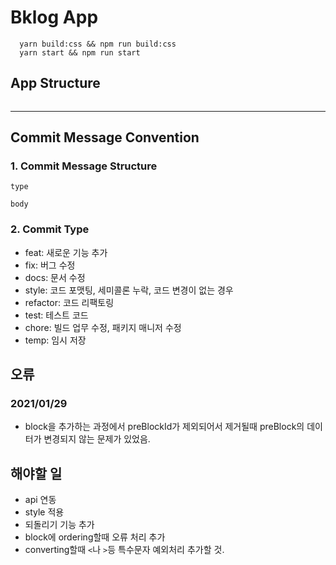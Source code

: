 # Bklog App

```
  yarn build:css && npm run build:css
  yarn start && npm run start
```

## App Structure
```
```
---


## Commit Message Convention

### 1. Commit Message Structure
```
type

body
```


### 2. Commit Type
+ feat: 새로운 기능 추가
+ fix: 버그 수정
+ docs: 문서 수정
+ style: 코드 포맷팅, 세미콜론 누락, 코드 변경이 없는 경우
+ refactor: 코드 리팩토링
+ test: 테스트 코드
+ chore: 빌드 업무 수정, 패키지 매니저 수정
+ temp: 임시 저장 

## 오류 
### 2021/01/29
 - block을 추가하는 과정에서 preBlockId가 제외되어서 제거될때 preBlock의 데이터가 변경되지 않는 문제가 있었음.

## 해야할 일
* api 연동
* style 적용
* 되돌리기 기능 추가
* block에 ordering할때 오류 처리 추가
* converting할때 `<`나 `>`등 특수문자 예외처리 추가할 것.